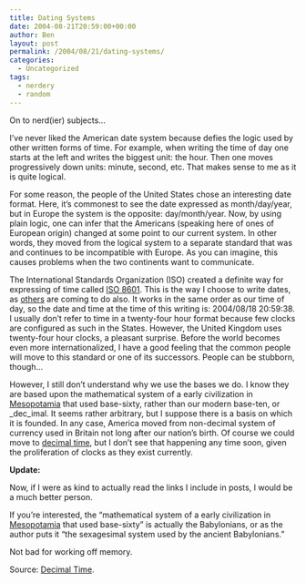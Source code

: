 ```yaml
---
title: Dating Systems
date: 2004-08-21T20:59:00+00:00
author: Ben
layout: post
permalink: /2004/08/21/dating-systems/
categories:
  - Uncategorized
tags:
  - nerdery
  - random
---
```

On to nerd(ier) subjects... 

I&#8217;ve never liked the American date system because defies the logic used by other written forms of time. For example, when writing the time of day one starts at the left and writes the biggest unit: the hour. Then one moves progressively down units: minute, second, etc. That makes sense to me as it is quite logical. 

For some reason, the people of the United States chose an interesting date format. Here, it&#8217;s commonest to see the date expressed as month/day/year, but in Europe the system is the opposite: day/month/year. Now, by using plain logic, one can infer that the Americans (speaking here of ones of European origin) changed at some point to our current system. In other words, they moved from the logical system to a separate standard that was and continues to be incompatible with Europe. As you can imagine, this causes problems when the two continents want to communicate. 

The International Standards Organization (ISO) created a definite way for expressing of time called [ISO 8601](http://en.wikipedia.org/wiki/ISO_8601). This is the way I choose to write dates, as [others](http://www.cl.cam.ac.uk/%7Emgk25/iso-time.html) are coming to do also. It works in the same order as our time of day, so the date and time at the time of this writing is: 2004/08/18 20:59:38. I usually don&#8217;t refer to time in a twenty-four hour format because few clocks are configured as such in the States. However, the United Kingdom uses twenty-four hour clocks, a pleasant surprise. Before the world becomes even more internationalized, I have a good feeling that the common people will move to this standard or one of its successors. People can be stubborn, though... 

However, I still don&#8217;t understand why we use the bases we do. I know they are based upon the mathematical system of a early civilization in [Mesopotamia](http://en.wikipedia.org/wiki/Mesopotamia) that used base-sixty, rather than our modern base-ten, or _dec_imal. It seems rather arbitrary, but I suppose there is a basis on which it is founded. In any case, America moved from non-decimal system of currency used in Britain not long after our nation&#8217;s birth. Of course we could move to [decimal time](http://www.decimaltime.hynes.net/), but I don&#8217;t see that happening any time soon, given the proliferation of clocks as they exist currently. 

**Update:** 

Now, if I were as kind to actually read the links I include in posts, I would be a much better person. 

If you&#8217;re interested, the &#8220;mathematical system of a early civilization in [Mesopotamia](http://en.wikipedia.org/wiki/Mesopotamia) that used base-sixty&#8221; is actually the Babylonians, or as the author puts it &#8220;the sexagesimal system used by the ancient Babylonians.&#8221; 

Not bad for working off memory. 

Source: [Decimal Time](http://www.decimaltime.hynes.net/).